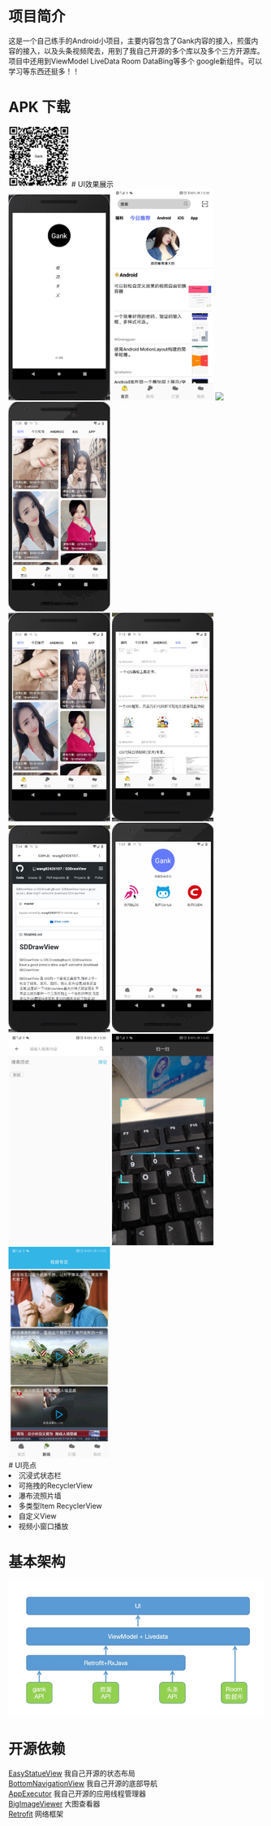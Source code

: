 # 项目简介
这是一个自己练手的Android小项目，主要内容包含了Gank内容的接入，煎蛋内容的接入，以及头条视频爬去，用到了我自己开源的多个库以及多个三方开源库。项目中还用到ViewModel LiveData Room DataBing等多个
google新组件。可以学习等东西还挺多！！
# APK 下载
<img src="screen/download.png" width="120"/>
# UI效果展示
<div align="left">
  <img src="screen/start.png" width="200"/>
  <img src="screen/today.png" width="200"/>
  <img src="screen/girls.gif" width="200" />
  <img src="screen/image.gif" width="200"/>
</div>
<div align="left">
 <img src="screen/gift.png" width="200" />
  <img src="screen/iOS.png" width="200" />
  <img src="screen/web.png" width="200" />
  <img src="screen/me.gif" width="200" />
</div>
<div align="left">
 <img src="screen/search.jpg" width="200" />
  <img src="screen/scan.jpg" width="200" />
  <img src="screen/news.png" width="200" />
</div>
# UI亮点
<li>沉浸式状态栏</li>
<li>可拖拽的RecyclerView</li>
<li>瀑布流照片墙</li>
<li>多类型Item RecyclerView</li>
<li>自定义View</li>
<li>视频小窗口播放</li>

# 基本架构
<div align="left">
 <img src="screen/demo.png" width="600" />
</div>

# 开源依赖
[EasyStatueView](https://github.com/wintonBy/EasyStatueView)
我自己开源的状态布局<br>
[BottomNavigationView](https://github.com/wintonBy/BottomNavigationView)
我自己开源的底部导航<br>
[AppExecutor](https://github.com/wintonBy/AppExecutor)
我自己开源的应用线程管理器<br>
[BigImageViewer](https://github.com/Piasy/BigImageViewer)
大图查看器<br>
[Retrofit](https://github.com/square/retrofit)
网络框架<br>



